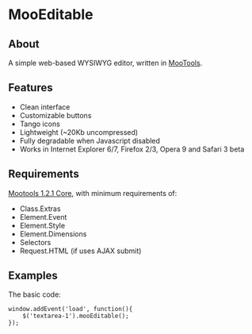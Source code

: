 MooEditable
===========

About
-----
A simple web-based WYSIWYG editor, written in [MooTools](http://mootools.net/).

Features
--------

* Clean interface
* Customizable buttons
* Tango icons
* Lightweight (~20Kb uncompressed)
* Fully degradable when Javascript disabled
* Works in Internet Explorer 6/7, Firefox 2/3, Opera 9 and Safari 3 beta

Requirements
------------

[Mootools 1.2.1 Core](http://mootools.net/download), with minimum requirements of:

* Class.Extras
* Element.Event
* Element.Style
* Element.Dimensions
* Selectors
* Request.HTML (if uses AJAX submit)

Examples
--------

The basic code:

	window.addEvent('load', function(){
		$('textarea-1').mooEditable();
	});

